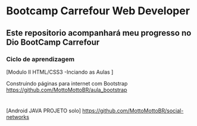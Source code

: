 # Bootcamp Carrefour Web Developer

## Este repositorio acompanhará meu progresso no Dio BootCamp Carrefour

### Ciclo de aprendizagem

[Modulo II HTML/CSS3 -Inciando as Aulas ]

Construindo páginas para internet com Bootstrap
https://github.com/MottoMottoBR/aula_bootstrap

#
#
#
#
#
#
#
#
#
#
















[Android JAVA PROJETO solo] 
https://github.com/MottoMottoBR/social-networks

